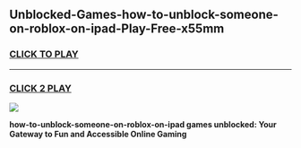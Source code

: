 
## Unblocked-Games-how-to-unblock-someone-on-roblox-on-ipad-Play-Free-x55mm
<h3>
<a href="https://premium76.site?title=how-to-unblock-someone-on-roblox-on-ipad&ref=23A">CLICK TO PLAY</a></h3>
<hr>

<h3>
<a href="https://premium76.site?title=how-to-unblock-someone-on-roblox-on-ipad&ref=23A">CLICK 2 PLAY</a>
  
</h3>

<a href="https://premium76.site?title=how-to-unblock-someone-on-roblox-on-ipad&ref=23A"><img src="https://clearcache.store/games.png"></a>


**how-to-unblock-someone-on-roblox-on-ipad games unblocked: Your Gateway to Fun and Accessible Online Gaming**
